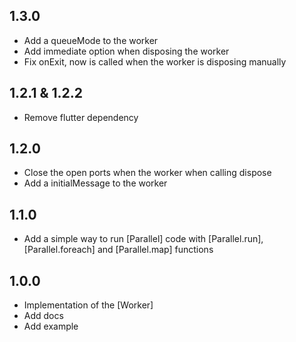 ## 1.3.0

* Add a queueMode to the worker
* Add immediate option when disposing the worker
* Fix onExit, now is called when the worker is disposing manually

## 1.2.1 & 1.2.2

* Remove flutter dependency

## 1.2.0

* Close the open ports when the worker when calling dispose
* Add a initialMessage to the worker

## 1.1.0

* Add a simple way to run [Parallel] code with [Parallel.run], [Parallel.foreach] and [Parallel.map] functions 

## 1.0.0

* Implementation of the [Worker]
* Add docs
* Add example
